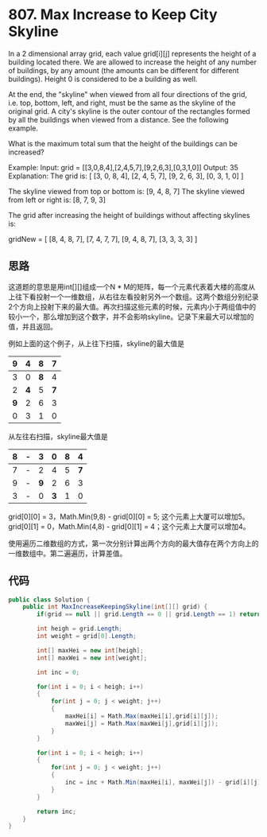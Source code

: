 # 807. Max Increase to Keep City Skyline

In a 2 dimensional array grid, each value grid[i][j] represents the height of a building located there. We are allowed to increase the height of any number of buildings, by any amount (the amounts can be different for different buildings). Height 0 is considered to be a building as well.

At the end, the "skyline" when viewed from all four directions of the grid, i.e. top, bottom, left, and right, must be the same as the skyline of the original grid. A city's skyline is the outer contour of the rectangles formed by all the buildings when viewed from a distance. See the following example.

What is the maximum total sum that the height of the buildings can be increased?

Example:
Input: grid = [[3,0,8,4],[2,4,5,7],[9,2,6,3],[0,3,1,0]]
Output: 35
Explanation:
The grid is:
[ [3, 0, 8, 4],
  [2, 4, 5, 7],
  [9, 2, 6, 3],
  [0, 3, 1, 0] ]

The skyline viewed from top or bottom is: [9, 4, 8, 7]
The skyline viewed from left or right is: [8, 7, 9, 3]

The grid after increasing the height of buildings without affecting skylines is:

gridNew = [ [8, 4, 8, 7],
            [7, 4, 7, 7],
            [9, 4, 8, 7],
            [3, 3, 3, 3] ]

## 思路

这道题的意思是用int[][]组成一个N * M的矩阵，每一个元素代表着大楼的高度从上往下看投射一个一维数组，从右往左看投射另外一个数组。这两个数组分别纪录2个方向上投射下来的最大值。再次扫描这些元素的时候，元素内小于两组值中的较小一个，那么增加到这个数字，并不会影响skyline。记录下来最大可以增加的值，并且返回。

例如上面的这个例子，从上往下扫描，skyline的最大值是

|9|4|8|7|
|:-:|:-:|:-:|:-:|
|3|0|**8**|4|
|2|**4**|5|**7**|
|**9**|2|6|3|
|0|3|1|0|

从左往右扫描，skyline最大值是

|8|-|3|0|**8**|4|
|:-:|:-:|:-:|:-:|:-:|:-:|
|7|-|2|4|5|**7**|
|9|-|**9**|2|6|3|
|3|-|0|**3**|1|0|

grid[0][0] = 3，Math.Min(9,8) - grid[0][0] = 5; 这个元素上大厦可以增加5。 grid[0][1] = 0，Math.Min(4,8) - grid[0][1] = 4；这个元素上大厦可以增加4。

使用遍历二维数组的方式，第一次分别计算出两个方向的最大值存在两个方向上的一维数组中。第二遍遍历，计算差值。

## 代码

``` csharp
public class Solution {
    public int MaxIncreaseKeepingSkyline(int[][] grid) {
        if(grid == null || grid.Length == 0 || grid.Length == 1) return 0;

        int heigh = grid.Length;
        int weight = grid[0].Length;

        int[] maxHei = new int[heigh];
        int[] maxWei = new int[weight];

        int inc = 0;

        for(int i = 0; i < heigh; i++)
        {
            for(int j = 0; j < weight; j++)
            {
                maxHei[i] = Math.Max(maxHei[i],grid[i][j]);
                maxWei[j] = Math.Max(maxWei[j],grid[i][j]);
            }
        }

        for(int i = 0; i < heigh; i++)
        {
            for(int j = 0; j < weight; j++)
            {
                inc = inc + Math.Min(maxHei[i], maxWei[j]) - grid[i][j];
            }
        }

        return inc;
    }
}
```
